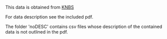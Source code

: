 This data is obtained from [KNBS](http://statistics.knbs.or.ke/nada/index.php)

For data description see the included pdf.

The folder 'noDESC' contains csv files whose description of the contained data is not outlined in the pdf. 
